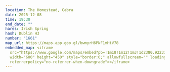 ```yaml
---
location: The Homestead, Cabra
date: 2025-12-08
time: 19:30
end_date: ""
hares: Irish Spring
hash: Dublin H3
number: "1661"
map_url: https://maps.app.goo.gl/bwmyrH6PNF1mHtV78
embedded_map: <iframe
  src="https://www.google.com/maps/embed?pb=!1m18!1m12!1m3!1d2380.9223111038277!2d-6.292830322945024!3d53.36254527351106!2m3!1f0!2f0!3f0!3m2!1i1024!2i768!4f13.1!3m3!1m2!1s0x48670dcefc195a37%3A0xe3316c029643c8d3!2sThe%20Homestead%20Bar%20%2F%20Fitzgerald%E2%80%99s!5e0!3m2!1sen!2sie!4v1761083564083!5m2!1sen!2sie"
  width="600" height="450" style="border:0;" allowfullscreen="" loading="lazy"
  referrerpolicy="no-referrer-when-downgrade"></iframe>
---
```

